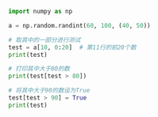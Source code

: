 
<BlogInfo id="570" title="27.ndarray的运算" author="白日梦想猿" pv=0 read_times=0 pre_cost_time="0分10秒" category="numpy学习" tag_list="['numpy学习']" create_time="2021.08.23 09:12:12" update_time="2021.08.23 09:19:42" />

```python
import numpy as np

a = np.random.randint(60, 100, (40, 50))

# 取其中的一部分进行测试
test = a[10, 0:20]  # 第11行的前20个数
print(test)

# 打印其中大于80的数
print(test[test > 80])

# 将其中大于90的数设为True
test[test > 90] = True
print(test)

```
